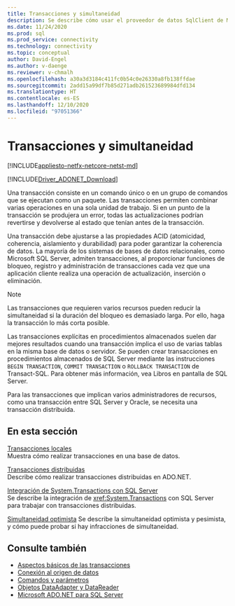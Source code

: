 ```yaml
---
title: Transacciones y simultaneidad
description: Se describe cómo usar el proveedor de datos SqlClient de Microsoft para SQL Server con transacciones y simultaneidad.
ms.date: 11/24/2020
ms.prod: sql
ms.prod_service: connectivity
ms.technology: connectivity
ms.topic: conceptual
author: David-Engel
ms.author: v-daenge
ms.reviewer: v-chmalh
ms.openlocfilehash: a30a3d3184c411fc0b54c0e26330a8fb138ffdae
ms.sourcegitcommit: 2add15a99df7b85d271adb261523689984dfd134
ms.translationtype: HT
ms.contentlocale: es-ES
ms.lasthandoff: 12/10/2020
ms.locfileid: "97051366"
---
```

# <a name="transactions-and-concurrency"></a>Transacciones y simultaneidad

[!INCLUDE[appliesto-netfx-netcore-netst-md](../../includes/appliesto-netfx-netcore-netst-md.md)]

[!INCLUDE[Driver_ADONET_Download](../../includes/driver_adonet_download.md)]

Una transacción consiste en un comando único o en un grupo de comandos que se ejecutan como un paquete. Las transacciones permiten combinar varias operaciones en una sola unidad de trabajo. Si en un punto de la transacción se produjera un error, todas las actualizaciones podrían revertirse y devolverse al estado que tenían antes de la transacción.

Una transacción debe ajustarse a las propiedades ACID (atomicidad, coherencia, aislamiento y durabilidad) para poder garantizar la coherencia de datos. La mayoría de los sistemas de bases de datos relacionales, como Microsoft SQL Server, admiten transacciones, al proporcionar funciones de bloqueo, registro y administración de transacciones cada vez que una aplicación cliente realiza una operación de actualización, inserción o eliminación.

> [!NOTE]
> Las transacciones que requieren varios recursos pueden reducir la simultaneidad si la duración del bloqueo es demasiado larga. Por ello, haga la transacción lo más corta posible.  

Las transacciones explícitas en procedimientos almacenados suelen dar mejores resultados cuando una transacción implica el uso de varias tablas en la misma base de datos o servidor. Se pueden crear transacciones en procedimientos almacenados de SQL Server mediante las instrucciones `BEGIN TRANSACTION`, `COMMIT TRANSACTION` o `ROLLBACK TRANSACTION` de Transact-SQL. Para obtener más información, vea Libros en pantalla de SQL Server.

Para las transacciones que implican varios administradores de recursos, como una transacción entre SQL Server y Oracle, se necesita una transacción distribuida.

## <a name="in-this-section"></a>En esta sección

 [Transacciones locales](local-transactions.md)  
 Muestra cómo realizar transacciones en una base de datos.  
  
 [Transacciones distribuidas](distributed-transactions.md)  
 Describe cómo realizar transacciones distribuidas en ADO.NET.  
  
 [Integración de System.Transactions con SQL Server](system-transactions-integration-with-sql-server.md)  
 Se describe la integración de <xref:System.Transactions> con SQL Server para trabajar con transacciones distribuidas.  
  
 [Simultaneidad optimista](optimistic-concurrency.md) Se describe la simultaneidad optimista y pesimista, y cómo puede probar si hay infracciones de simultaneidad.  

## <a name="see-also"></a>Consulte también

- [Aspectos básicos de las transacciones](/dotnet/framework/data/transactions/transaction-fundamentals)
- [Conexión al origen de datos](connecting-to-data-source.md)
- [Comandos y parámetros](commands-parameters.md)
- [Objetos DataAdapter y DataReader](dataadapters-datareaders.md)
- [Microsoft ADO.NET para SQL Server](microsoft-ado-net-sql-server.md)
